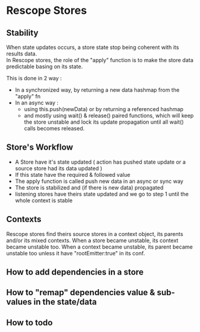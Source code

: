 # Rescope Stores

## Stability

When state updates occurs, a store state stop being coherent with its results data.<br>
In Rescope stores, the role of the "apply" function is to make the store data predictable basing on its state.

This is done in 2 way :
 - In a synchronized way, by returning a new data hashmap from the "apply" fn
 - In an async way :
    - using this.push(newData) or by returning a referenced hashmap
    - and mostly using wait() & release() paired functions, which will keep the store unstable and lock its update propagation until all wait() calls becomes released.

## Store's Workflow

- A Store have it's state updated ( action has pushed state update or a source store had its data updated )
- If this state have the required & followed value
- The apply function is called push new data in an async or sync way
- The store is stabilized and (if there is new data) propagated
- listening stores have theirs state updated and we go to step 1 until the whole context is stable

## Contexts

Rescope stores find theirs source stores in a context object, its parents and/or its mixed contexts.
When a store became unstable, its context became unstable too.
When a context became unstable, its parent became unstable too unless it have "rootEmitter:true" in its conf.

## How to add dependencies in a store
## How to "remap" dependencies value & sub-values in the state/data
## How to todo
